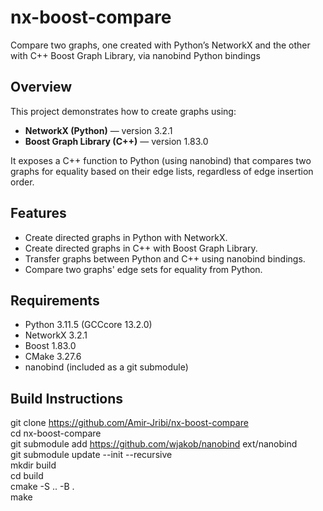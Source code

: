 # nx-boost-compare

Compare two graphs, one created with Python’s NetworkX and the other with C++ Boost Graph Library, via nanobind Python bindings

## Overview

This project demonstrates how to create graphs using:

- **NetworkX (Python)** — version 3.2.1  
- **Boost Graph Library (C++)** — version 1.83.0  

It exposes a C++ function to Python (using nanobind) that compares two graphs for equality based on their edge lists, regardless of edge insertion order.

## Features

- Create directed graphs in Python with NetworkX.  
- Create directed graphs in C++ with Boost Graph Library.  
- Transfer graphs between Python and C++ using nanobind bindings.  
- Compare two graphs' edge sets for equality from Python.

## Requirements

- Python 3.11.5 (GCCcore 13.2.0)  
- NetworkX 3.2.1  
- Boost 1.83.0  
- CMake 3.27.6  
- nanobind (included as a git submodule)

## Build Instructions

git clone https://github.com/Amir-Jribi/nx-boost-compare  
cd nx-boost-compare  
git submodule add https://github.com/wjakob/nanobind ext/nanobind  
git submodule update --init --recursive  
mkdir build  
cd build  
cmake -S .. -B .  
make

